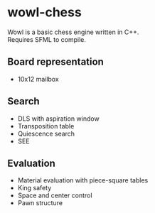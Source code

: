 # wowl-chess
Wowl is a basic chess engine written in C++.<br />
Requires SFML to compile.

## Board representation
* 10x12 mailbox

## Search
* DLS with aspiration window
* Transposition table
* Quiescence search
* SEE

## Evaluation
* Material evaluation with piece-square tables
* King safety
* Space and center control
* Pawn structure
